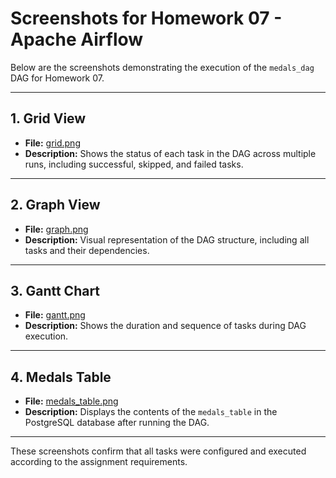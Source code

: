 # Screenshots for Homework 07 - Apache Airflow

Below are the screenshots demonstrating the execution of the `medals_dag` DAG for Homework 07.

---

## 1. Grid View

- **File:** [grid.png](screenshots/grid.png)
- **Description:** Shows the status of each task in the DAG across multiple runs, including successful, skipped, and failed tasks.

---

## 2. Graph View

- **File:** [graph.png](screenshots/graph.png)
- **Description:** Visual representation of the DAG structure, including all tasks and their dependencies.

---

## 3. Gantt Chart

- **File:** [gantt.png](screenshots/gantt.png)
- **Description:** Shows the duration and sequence of tasks during DAG execution.

---

## 4. Medals Table

- **File:** [medals_table.png](screenshots/medals_table.png)
- **Description:** Displays the contents of the `medals_table` in the PostgreSQL database after running the DAG.

---

These screenshots confirm that all tasks were configured and executed according to the assignment requirements.
